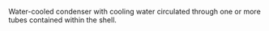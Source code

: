 Water-cooled condenser with cooling water circulated through one or more tubes contained within the shell.